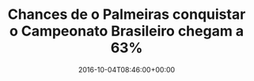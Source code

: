 ---
layout: post
title: "Chances de o Palmeiras conquistar o Campeonato Brasileiro chegam a 63%"
date: 2016-10-04T08:46:00+00:00
external_link: "http://globoesporte.globo.com/futebol/brasileirao-serie-a/noticia/2016/10/chances-de-o-palmeiras-conquistar-o-campeonato-brasileiro-chegam-63.html"
categories: news globo.com
---